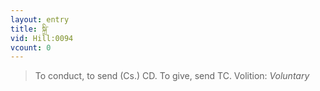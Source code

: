 ```yaml
---
layout: entry
title: སྐྲི་
vid: Hill:0094
vcount: 0
---
```

> To conduct, to send (Cs\.) CD\. To give, send TC\.
> Volition: _Voluntary_


